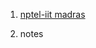 1. <a href="https://www.youtube.com/watch?v=zm5cqvfKO-o&list=PLEAYkSg4uSQ1r-2XrJ_GBzzS6I-f8yfRU&index=68">nptel-iit madras</a>
2. <p>notes</p>

